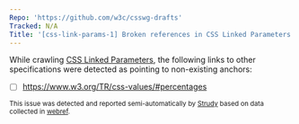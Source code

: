 ```yaml
---
Repo: 'https://github.com/w3c/csswg-drafts'
Tracked: N/A
Title: '[css-link-params-1] Broken references in CSS Linked Parameters'
---
```


While crawling [CSS Linked Parameters](https://drafts.csswg.org/css-link-params-1/), the following links to other specifications were detected as pointing to non-existing anchors:
* [ ] https://www.w3.org/TR/css-values/#percentages

<sub>This issue was detected and reported semi-automatically by [Strudy](https://github.com/w3c/strudy/) based on data collected in [webref](https://github.com/w3c/webref/).</sub>
